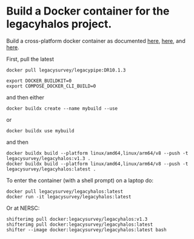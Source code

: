 Build a Docker container for the legacyhalos project.
=====================================================

Build a cross-platform docker container as documented [here](https://www.docker.com/blog/faster-multi-platform-builds-dockerfile-cross-compilation-guide), [here](https://blog.jaimyn.dev/how-to-build-multi-architecture-docker-images-on-an-m1-mac/), and [here](https://docs.nersc.gov/development/shifter/how-to-use/).

First, pull the latest 
```
docker pull legacysurvey/legacypipe:DR10.1.3

export DOCKER_BUILDKIT=0
export COMPOSE_DOCKER_CLI_BUILD=0
```
and then either
```
docker buildx create --name mybuild --use
```
or
```
docker buildx use mybuild
```
and then

```
docker buildx build --platform linux/amd64,linux/arm64/v8 --push -t legacysurvey/legacyhalos:v1.3 .
docker buildx build --platform linux/amd64,linux/arm64/v8 --push -t legacysurvey/legacyhalos:latest .
```

To enter the container (with a shell prompt) on a laptop do:
```
docker pull legacysurvey/legacyhalos:latest
docker run -it legacysurvey/legacyhalos:latest
```

Or at NERSC:
```
shifterimg pull docker:legacysurvey/legacyhalos:v1.3
shifterimg pull docker:legacysurvey/legacyhalos:latest
shifter --image docker:legacysurvey/legacyhalos:latest bash
```

